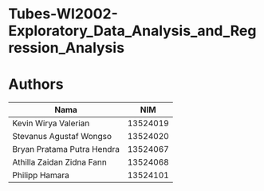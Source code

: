 # Tubes-WI2002-Exploratory_Data_Analysis_and_Regression_Analysis

# Authors
| Nama                           | NIM      |
| ------------------------------ | -------- |
| Kevin Wirya Valerian           | 13524019 |
| Stevanus Agustaf Wongso        | 13524020 |
| Bryan Pratama Putra Hendra     | 13524067 |
| Athilla Zaidan Zidna Fann      | 13524068 |
| Philipp Hamara                 | 13524101 |

